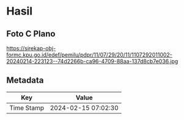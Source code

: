 # Hasil

## Foto C Plano

https://sirekap-obj-formc.kpu.go.id/edef/pemilu/pdpr/11/07/29/20/11/1107292011002-20240214-223123--74d2266b-ca96-4709-88aa-137d8cb7e036.jpg


## Metadata

| Key        | Value               |
| ---------- | ------------------- |
| Time Stamp | 2024-02-15 07:02:30 |



